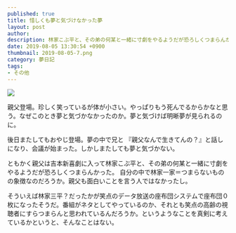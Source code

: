 ```yaml
---
published: true
title: 惜しくも夢と気づけなかった夢
layout: post
author: 
description: 林家こぶ平と、その弟の何某と一緒に寸劇をやるようだが恐ろしくつまらんかった。
date: 2019-08-05 13:30:54 +0900
thumbnail: 2019-08-05-7.png
category: 夢日記
tags:
- その他
---
```


![]({{site.baseurl}}/assets/img/2019-08-05-7.png)

親父登場。珍しく笑っているが体が小さい。やっぱりもう死んでるからかなと思う。なぜこのとき夢と気づかなかったのか。夢と気づけば明晰夢が見られるのに。

後日またしてもおやじ登場。夢の中で兄と 『親父なんで生きてんの？』と話しになり、会議が始まった。しかしまたしても夢と気づかない。

ともかく親父は吉本新喜劇に入って林家こぶ平と、その弟の何某と一緒に寸劇をやるようだが恐ろしくつまらんかった。
自分の中で林家一家＝つまらないものの象徴なのだろうか。親父も面白いことを言う人ではなかったし。

そういえば林家三平？だったかが笑点のデータ放送の座布団システムで座布団０枚になったそうだ。番組がネタとしてやっているのか、それとも笑点の高齢の視聴者にすらつまらんと思われているんだろうか。というようなことを真剣に考えているかというと、そんなことはない。
